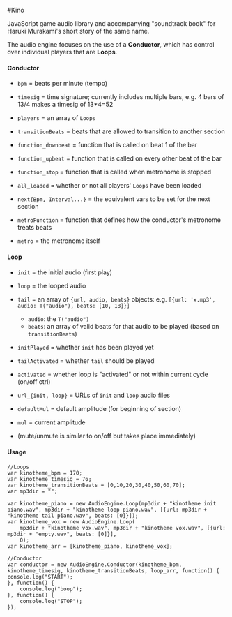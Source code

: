 #Kino

JavaScript game audio library and accompanying "soundtrack book" for Haruki Murakami's short story of the same name.

The audio engine focuses on the use of a **Conductor**, which has control over individual players that are **Loops**.

#### Conductor
- `bpm` = beats per minute (tempo)
- `timesig` = time signature; currently includes multiple bars, e.g. 4 bars of 13/4 makes a timesig of 13*4=52
- `players` = an array of `Loops`
- `transitionBeats` = beats that are allowed to transition to another section

- `function_downbeat` = function that is called on beat 1 of the bar
- `function_upbeat` = function that is called on every other beat of the bar
- `function_stop` = function that is called when metronome is stopped

- `all_loaded` = whether or not all players' `Loops` have been loaded
- `next{Bpm, Interval...}` = the equivalent vars to be set for the next section
- `metroFunction` = function that defines how the conductor's metronome treats beats
- `metro` = the metronome itself

#### Loop
- `init` = the initial audio (first play)
- `loop` = the looped audio
- `tail` = an array of `{url, audio, beats}` objects:
         e.g. `[{url: 'x.mp3', audio: T("audio"), beats: [10, 18]}]`
    - `audio`: the `T("audio")`
    - `beats`: an array of valid beats for that audio to be played (based on `transitionBeats`)

- `initPlayed` = whether `init` has been played yet
- `tailActivated` = whether `tail` should be played

- `activated` = whether loop is "activated" or not within current cycle (on/off ctrl)
- `url_{init, loop}` = URLs of `init` and `loop` audio files

- `defaultMul` = default amplitude (for beginning of section)
- `mul` = current amplitude

- (mute/unmute is similar to on/off but takes place immediately)

#### Usage
    //Loops
    var kinotheme_bpm = 170;
    var kinotheme_timesig = 76;
    var kinotheme_transitionBeats = [0,10,20,30,40,50,60,70];
    var mp3dir = "";

    var kinotheme_piano = new AudioEngine.Loop(mp3dir + "kinotheme init piano.wav", mp3dir + "kinotheme loop piano.wav", [{url: mp3dir + "kinotheme tail piano.wav", beats: [0]}]);
    var kinotheme_vox = new AudioEngine.Loop(
        mp3dir + "kinotheme vox.wav", mp3dir + "kinotheme vox.wav", [{url: mp3dir + "empty.wav", beats: [0]}],
        0);
    var kinotheme_arr = [kinotheme_piano, kinotheme_vox];

    //Conductor
    var conductor = new AudioEngine.Conductor(kinotheme_bpm, kinotheme_timesig, kinotheme_transitionBeats, loop_arr, function() {
    console.log("START");
    }, function() {
        console.log("boop");
    }, function() {
        console.log("STOP");
    });  